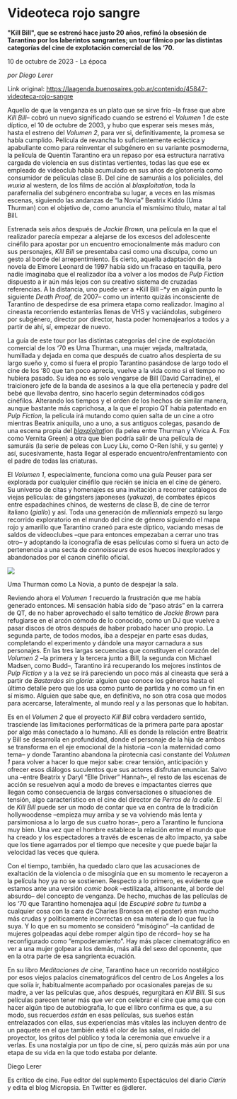 # Videoteca rojo sangre

**"Kill Bill", que se estrenó hace justo 20 años, refinó la obsesión de Tarantino por los laberintos sangrantes; un tour fílmico por las distintas categorías del cine de explotación comercial de los ‘70.**

10 de octubre de 2023 - La época

_por Diego Lerer_

Link original: https://laagenda.buenosaires.gob.ar/contenido/45847-videoteca-rojo-sangre



Aquello de que la venganza es un plato que se sirve frío –la frase que abre *Kill Bill*– cobró un nuevo significado cuando se estrenó el *Volumen 1* de este díptico, el 10 de octubre de 2003, y hubo que esperar seis meses más, hasta el estreno del *Volumen 2*, para ver si, definitivamente, la promesa se había cumplido. Película de revancha lo suficientemente ecléctica y apabullante como para reinventar el subgénero en su variante posmoderna, la película de Quentin Tarantino era un repaso por esa estructura narrativa cargada de violencia en sus distintas vertientes, todas las que ese ex empleado de videoclub había acumulado en sus años de glotonería como consumidor de películas clase B. Del cine de samuráis a los policiales, del *wuxia* al western, de los films de acción al *blaxploitation*, toda la parafernalia del subgénero encontraba su lugar, a veces en las mismas escenas, siguiendo las andanzas de “la Novia” Beatrix Kiddo (Uma Thurman) con el objetivo de, como anuncia el mismísimo título, matar al tal Bill.




Estrenada seis años después de *Jackie Brown,* una película en la que el realizador parecía empezar a alejarse de los excesos del adolescente cinéfilo para apostar por un encuentro emocionalmente más maduro con sus personajes, *Kill Bill* se presentaba casi como una disculpa, como un gesto al borde del arrepentimiento. Es cierto, aquella adaptación de la novela de Elmore Leonard de 1997 había sido un fracaso en taquilla, pero nadie imaginaba que el realizador iba a volver a los modos de *Pulp Fiction* dispuesto a ir aún más lejos con su creativo sistema de cruzadas referencias. A la distancia, uno puede ver a *Kill Bill –*y en algún punto la siguiente *Death Proof,* de 2007– como un intento quizás inconsciente de Tarantino de despedirse de esa primera etapa como realizador. Imagino al cineasta recorriendo estanterías llenas de VHS y vaciándolas, subgénero por subgénero, director por director, hasta poder homenajearlos a todos y a partir de ahí, sí, empezar de nuevo.




La guía de este tour por las distintas categorías del cine de explotación comercial de los ‘70 es Uma Thurman, una mujer vejada, maltratada, humillada y dejada en coma que después de cuatro años despierta de su largo sueño y, como si fuera el propio Tarantino pasándose de largo todo el cine de los ‘80 que tan poco aprecia, vuelve a la vida como si el tiempo no hubiera pasado. Su idea no es solo vengarse de Bill (David Carradine), el traicionero jefe de la banda de asesinos a la que ella pertenecía y padre del bebé que llevaba dentro, sino hacerlo según determinados códigos cinéfilos. Alterando los tiempos y el orden de los hechos de similar manera, aunque bastante más caprichosa, a la que el propio QT había patentado en *Pulp Fiction*, la película irá mutando como quien salta de un cine a otro mientras Beatrix aniquila, uno a uno, a sus antiguos colegas, pasando de una escena propia del [*blaxploitat*](https://es.wikipedia.org/wiki/Blaxploitation)ion (la pelea entre Thurman y Vivica A. Fox como Vernita Green) a otra que bien podría salir de una película de samuráis (la serie de peleas con Lucy Liu, como O-Ren Ishii, y su gente) y así, sucesivamente, hasta llegar al esperado encuentro/enfrentamiento con el padre de todas las criaturas.




El *Volumen 1*, especialmente, funciona como una guía Peuser para ser explorada por cualquier cinéfilo que recién se inicia en el cine de género. Su universo de citas y homenajes es una invitación a recorrer catálogos de viejas películas: de gángsters japoneses (*yakuza*), de combates épicos entre espadachines chinos, de westerns de clase B, de cine de terror italiano (*giallo*) y así. Toda una generación de *millennials* empezó su largo recorrido exploratorio en el mundo del cine de género siguiendo el mapa rojo y amarillo que Tarantino craneó para este díptico, vaciando mesas de saldos de videoclubes –que para entonces empezaban a cerrar uno tras otro– y adoptando la iconografía de esas películas como si fuera un acto de pertenencia a una secta de *connoisseurs* de esos huecos inexplorados y abandonados por el canon cinéfilo oficial.




![](https://cdn.feater.me/files/images/2821178/df1b7b80-8dd1-4974-90d2-ad23084ab552.jpg)




Uma Thurman como La Novia, a punto de despejar la sala.




Reviendo ahora el *Volumen 1* recuerdo la frustración que me había generado entonces. Mi sensación había sido de “paso atrás” en la carrera de QT, de no haber aprovechado el salto temático de *Jackie Brown* para refugiarse en el arcón cómodo de lo conocido, como un DJ que vuelve a pasar discos de otros después de haber probado hacer uno propio. La segunda parte, de todos modos, iba a despejar en parte esas dudas, completando el experimento y dándole una mayor carnadura a sus personajes. En las tres largas secuencias que constituyen el corazón del *Volumen 2* –la primera y la tercera junto a Bill, la segunda con Michael Madsen, como Budd–, Tarantino irá recuperando los mejores instintos de *Pulp Fiction* y a la vez se irá pareciendo un poco más al cineasta que será a partir de *Bastardos sin gloria*: alguien que conoce los géneros hasta el último detalle pero que los usa como punto de partida y no como un fin en sí mismo. Alguien que sabe que, en definitiva, no son otra cosa que modos para acercarse, lateralmente, al mundo real y a las personas que lo habitan.




Es en el *Volumen 2* que el proyecto *Kill Bill* cobra verdadero sentido, trasciende las limitaciones performáticas de la primera parte para apostar por algo más conectado a lo humano. Allí es donde la relación entre Beatrix y Bill se desarrolla en profundidad, donde el personaje de la hija de ambos se transforma en el eje emocional de la historia –con la maternidad como tema– y donde Tarantino abandona la pirotecnia casi constante del *Volumen 1* para volver a hacer lo que mejor sabe: crear tensión, anticipación y ofrecer esos diálogos suculentos que sus actores disfrutan enunciar. Salvo una –entre Beatrix y Daryl “Elle Driver” Hannah–, el resto de las escenas de acción se resuelven aquí a modo de breves e impactantes cierres que llegan como consecuencia de largas conversaciones o situaciones de tensión, algo característico en el cine del director de *Perros de la calle*. El de *Kill Bill* puede ser un modo de contar que va en contra de la tradición hollywoodense –empieza muy arriba y se va volviendo más lenta y parsimoniosa a lo largo de sus cuatro horas–, pero a Tarantino le funciona muy bien. Una vez que el hombre establece la relación entre el mundo que ha creado y los espectadores a través de escenas de alto impacto, ya sabe que los tiene agarrados por el tiempo que necesite y que puede bajar la velocidad las veces que quiera.




Con el tiempo, también, ha quedado claro que las acusaciones de exaltación de la violencia o de misoginia que en su momento le recayeron a la película hoy ya no se sostienen. Respecto a lo primero, es evidente que estamos ante una versión *comic book* –estilizada, altisonante, al borde del absurdo– del concepto de venganza. De hecho, muchas de las películas de los ‘70 que Tarantino homenajea aquí (de *Escupiré sobre tu tumba* a cualquier cosa con la cara de Charles Bronson en el poster) eran mucho más crudas y políticamente incorrectas en esa materia de lo que fue la suya. Y lo que en su momento se consideró “misógino” –la cantidad de mujeres golpeadas aquí debe romper algún tipo de récord– hoy se ha reconfigurado como “empoderamiento”. Hay más placer cinematográfico en ver a una mujer golpear a los demás, más allá del sexo del oponente, que en la otra parte de esa sangrienta ecuación.




En su libro *Meditaciones de cine*, Tarantino hace un recorrido nostálgico por esos viejos palacios cinematográficos del centro de Los Angeles a los que solía ir, habitualmente acompañado por ocasionales parejas de su madre, a ver las películas que, años después, regurgitará en *Kill Bill*. Si sus películas parecen tener más que ver con celebrar el cine que ama que con hacer algún tipo de autobiografía, lo que el libro confirma es que, a su modo, sus recuerdos *están* en esas películas, sus sueños están entrelazados con ellas, sus experiencias más vitales las incluyen dentro de un paquete en el que también está el olor de las salas, el ruido del proyector, los gritos del público y toda la ceremonia que envuelve ir a verlas. Es una nostalgia por un tipo de cine, sí, pero quizás más aún por una etapa de su vida en la que todo estaba por delante.




Diego Lerer




Es crítico de cine. Fue editor del suplemento Espectáculos del diario *Clarín* y edita el blog Micropsia. En Twitter es @dlerer.



